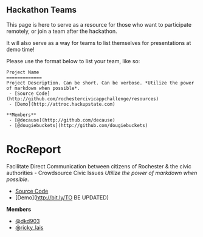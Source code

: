 Hackathon Teams
---------------

This page is here to serve as a resource for those who want to participate
remotely, or join a team after the hackathon.

It will also serve as a way for teams to list themselves for presentations at
demo time!

Please use the format below to list your team, like so:


```
Project Name
=============
Project Description. Can be short. Can be verbose. *Utilize the power of markdown when possible*.
 - [Source Code](http://github.com/rochestercivicappchallenge/resources)
 - [Demo](http://attroc.hackupstate.com)

**Members**
 - [@decause](http://github.com/decause)
 - [@dougiebuckets](http://github.com/dougiebuckets)
```

RocReport
=============
Facilitate Direct Communication between citizens of Rochester & the civic authorities - Crowdsource Civic Issues  *Utilize the power of markdown when possible*.
 - [Source Code](http://github.com/rochestercivicappchallenge/resources)
 - [Demo](http://bit.ly/TO BE UPDATED)

**Members**
 - [@dkd903](http://github.com/dkd903)
 - [@ricky_lais](http://github.com/ricky_lais)
